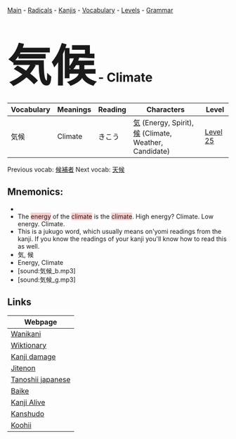 <style> bigfont {font-size: 100px}</style>
[Main](../README.md) -
[Radicals](../radicals.md) -
[Kanjis](../kanjis.md) -
[Vocabulary](../vocabulary.md) -
[Levels](../levels.md) -
[Grammar](../grammar.md)
# <bigfont> 気候</bigfont> - Climate 

| Vocabulary | Meanings | Reading | Characters | Level |
| --- | --- | --- | --- | --- |
| 気候 | Climate | きこう |  [気](../kanjis/気.md) (Energy, Spirit), [候](../kanjis/候.md) (Climate, Weather, Candidate) | [Level 25](../levels/wk_level25.md) |

Previous vocab: [候補者](候補者.md) Next vocab: [天候](天候.md) 

## Mnemonics:

* 
* The <span style="background-color:#ffcccb"> energy</span> of the <span style="background-color:#ffcccb"> climate</span> is the <span style="background-color:#ffcccb"> climate</span>. High energy? Climate. Low energy. Climate.
* This is a jukugo word, which usually means on'yomi readings from the kanji. If you know the readings of your kanji you'll know how to read this as well.
* 気, 候
* Energy, Climate
* [sound:気候_b.mp3]
* [sound:気候_g.mp3]


## Links 

| Webpage |
| --- |
| [Wanikani          ](https://www.wanikani.com/kanji/気候) |
| [Wiktionary        ](https://en.wiktionary.org/wiki/気候) |
| [Kanji damage      ](http://www.kanjidamage.com/kanji/search?utf8=✓&q=気候) |
| [Jitenon           ](https://jitenon.com/kanji/気候) |
| [Tanoshii japanese ](https://www.tanoshiijapanese.com/dictionary/kanji.cfm?k=気候) |
| [Baike             ](https://baike.baidu.com/item/気候) |
| [Kanji Alive       ](https://app.kanjialive.com/気候) |
| [Kanshudo          ](https://www.kanshudo.com/searchmn?q=気候) |
| [Koohii            ](https://kanji.koohii.com/study/kanji/気候) |
